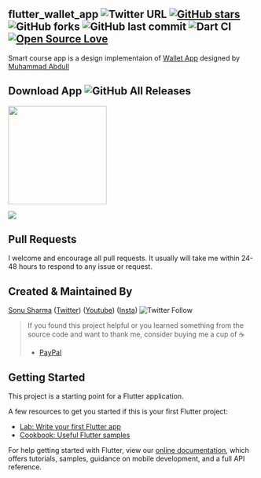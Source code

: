 ## flutter_wallet_app ![Twitter URL](https://img.shields.io/twitter/url?style=social&url=https%3A%2F%2Ftwitter.com%2Fthealphamerc) [![GitHub stars](https://img.shields.io/github/stars/Thealphamerc/flutter_wallet_app?style=social)](https://github.com/login?return_to=%2FTheAlphamerc%flutter_wallet_app) ![GitHub forks](https://img.shields.io/github/forks/TheAlphamerc/flutter_wallet_app?style=social) ![GitHub last commit](https://img.shields.io/github/last-commit/Thealphamerc/flutter_wallet_app) ![Dart CI](https://github.com/TheAlphamerc/flutter_wallet_app/workflows/Dart%20CI/badge.svg) [![Open Source Love](https://badges.frapsoft.com/os/v2/open-source.svg?v=103)](https://github.com/Thealphamerc/flutter_wallet_app) 

Smart course app is a design implementaion of [Wallet App](https://www.instagram.com/p/B81RaSeg7TJ/) designed by [Muhammad Abdull ](https://www.instagram.com/abdulldsgnr/)

## Download App ![GitHub All Releases](https://img.shields.io/github/downloads/Thealphamerc/flutter_wallet_app/total?color=green)
<a href="https://github.com/TheAlphamerc/flutter_wallet_app/releases/download/v1.0.0/app-release.apk"><img src="https://playerzon.com/asset/download.png" width="200"></img></a>

<img src="https://instagram.fdel3-2.fna.fbcdn.net/v/t51.2885-15/e35/87413583_202606307464445_5220458549564035004_n.jpg?_nc_ht=instagram.fdel3-2.fna.fbcdn.net&_nc_cat=105&_nc_ohc=DyFDV5NauVUAX_py7Nc&oh=31e2235a62f91ab1a1b68b83f8d7dc88&oe=5E873140"  /> 

## Pull Requests

I welcome and encourage all pull requests. It usually will take me within 24-48 hours to respond to any issue or request.

## Created & Maintained By

[Sonu Sharma](https://github.com/TheAlphamerc) ([Twitter](https://www.twitter.com/TheAlphamerc)) ([Youtube](https://www.youtube.com/user/sonusharma045sonu/))
([Insta](https://www.instagram.com/_sonu_sharma__))  ![Twitter Follow](https://img.shields.io/twitter/follow/thealphamerc?style=social)

> If you found this project helpful or you learned something from the source code and want to thank me, consider buying me a cup of :coffee:
>
> * [PayPal](https://www.paypal.me/TheAlphamerc/)

## Getting Started

This project is a starting point for a Flutter application.

A few resources to get you started if this is your first Flutter project:

- [Lab: Write your first Flutter app](https://flutter.dev/docs/get-started/codelab)
- [Cookbook: Useful Flutter samples](https://flutter.dev/docs/cookbook)

For help getting started with Flutter, view our
[online documentation](https://flutter.dev/docs), which offers tutorials,
samples, guidance on mobile development, and a full API reference.
